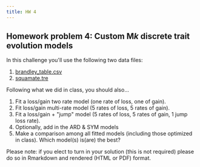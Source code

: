 ```yaml
---
title: HW 4
---
```


<link rel="stylesheet" href="../../assets/style.css">

## Homework problem 4: Custom M*k* discrete trait evolution models

In this challenge you'll use the following two data files:

1. [brandley_table.csv](../../data/brandley_table.csv)
2. [squamate.tre](../../data/squamate.tre)

Following what we did in class, you should also...

1. Fit a loss/gain two rate model (one rate of loss, one of gain).
2. Fit loss/gain multi-rate model (5 rates of loss, 5 rates of gain).
3. Fit a loss/gain + "jump" model (5 rates of loss, 5 rates of gain, 1 jump loss rate).
4. Optionally, add in the ARD & SYM models
5. Make a comparison among all fitted models (including those optimized in class). Which model(s) is(are) the best?

Please note: if you elect to turn in your solution (this is not required) please do so in Rmarkdown and rendered (HTML or PDF) format.
